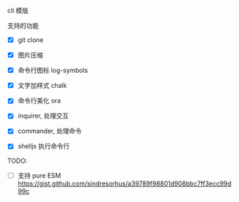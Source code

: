 
cli 模版

支持的功能


- [x] git clone
- [x] 图片压缩
- [x] 命令行图标 log-symbols
- [x] 文字加样式 chalk
- [x] 命令行美化 ora
- [x] inquirer, 处理交互
- [x] commander, 处理命令
- [x] shelljs 执行命令行



TODO:

- [ ] 支持 pure ESM https://gist.github.com/sindresorhus/a39789f98801d908bbc7ff3ecc99d99c


